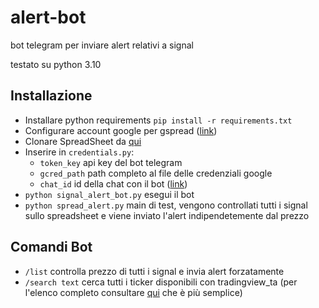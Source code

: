 # alert-bot
bot telegram per inviare alert relativi a signal

testato su python 3.10  
## Installazione
* Installare python requirements `pip install -r requirements.txt`
* Configurare account google per gspread ([link](https://docs.gspread.org/en/latest/oauth2.html))
* Clonare SpreadSheet da [qui](https://docs.google.com/spreadsheets/d/1oMzEpjTMJfAi5kzUkwK99R4tM0pW50gaHZSso0JHXzE/edit?usp=sharing)
* Inserire in `credentials.py`:
  * `token_key` api key del bot telegram
  * `gcred_path` path completo al file delle credenziali google
  * `chat_id` id della chat con il bot ([link](https://docs.influxdata.com/kapacitor/v1.6/event_handlers/telegram/#get-your-telegram-chat-id))
* `python signal_alert_bot.py` esegui il bot
* `python spread_alert.py` main di test, vengono controllati tutti i signal sullo spreadsheet e viene inviato l'alert indipendetemente dal prezzo 

## Comandi Bot
* `/list` controlla prezzo di tutti i signal e invia alert forzatamente
* `/search text` cerca tutti i ticker disponibili con tradingview_ta (per l'elenco completo consultare [qui](https://tvdb.brianthe.dev/) che è più semplice) 